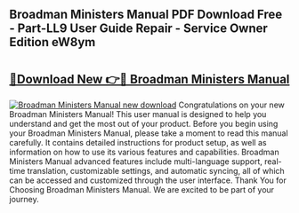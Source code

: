 ## Broadman Ministers Manual PDF Download Free - Part-LL9 User Guide Repair - Service Owner Edition eW8ym

# <h2><a href="http://bc33155.oget.top/?id=Broadman+Ministers+Manual">🔗Download New 👉🔴 Broadman Ministers Manual</a></h2>

[![Broadman Ministers Manual new download](https://i.imgur.com/5g1atiW.png)](http://bc33155.oget.top/?id=Broadman+Ministers+Manual)
Congratulations on your new Broadman Ministers Manual! This user manual is designed to help you understand and get the most out of your product. Before you begin using your Broadman Ministers Manual, please take a moment to read this manual carefully. It contains detailed instructions for product setup, as well as information on how to use its various features and capabilities. Broadman Ministers Manual advanced features include multi-language support, real-time translation, customizable settings, and automatic syncing, all of which can be accessed and customized through the user interface. Thank You for Choosing Broadman Ministers Manual. We are excited to be part of your journey.
